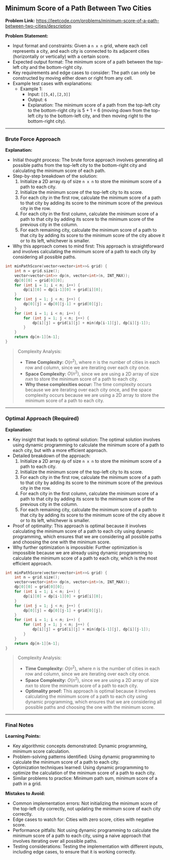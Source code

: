 ## Minimum Score of a Path Between Two Cities

**Problem Link:** https://leetcode.com/problems/minimum-score-of-a-path-between-two-cities/description

**Problem Statement:**
- Input format and constraints: Given a `n x n` grid, where each cell represents a city, and each city is connected to its adjacent cities (horizontally or vertically) with a certain score.
- Expected output format: The minimum score of a path between the top-left city and the bottom-right city.
- Key requirements and edge cases to consider: The path can only be constructed by moving either down or right from any cell.
- Example test cases with explanations:
  - Example 1:
    - Input: `[[5,4],[2,3]]`
    - Output: `6`
    - Explanation: The minimum score of a path from the top-left city to the bottom-right city is 5 + 1 = 6 (moving down from the top-left city to the bottom-left city, and then moving right to the bottom-right city).

---

### Brute Force Approach

**Explanation:**
- Initial thought process: The brute force approach involves generating all possible paths from the top-left city to the bottom-right city and calculating the minimum score of each path.
- Step-by-step breakdown of the solution:
  1. Initialize a 2D array `dp` of size `n x n` to store the minimum score of a path to each city.
  2. Initialize the minimum score of the top-left city to its score.
  3. For each city in the first row, calculate the minimum score of a path to that city by adding its score to the minimum score of the previous city in the row.
  4. For each city in the first column, calculate the minimum score of a path to that city by adding its score to the minimum score of the previous city in the column.
  5. For each remaining city, calculate the minimum score of a path to that city by adding its score to the minimum score of the city above it or to its left, whichever is smaller.
- Why this approach comes to mind first: This approach is straightforward and involves calculating the minimum score of a path to each city by considering all possible paths.

```cpp
int minPathScore(vector<vector<int>>& grid) {
    int n = grid.size();
    vector<vector<int>> dp(n, vector<int>(n, INT_MAX));
    dp[0][0] = grid[0][0];
    for (int i = 1; i < n; i++) {
        dp[i][0] = dp[i-1][0] + grid[i][0];
    }
    for (int j = 1; j < n; j++) {
        dp[0][j] = dp[0][j-1] + grid[0][j];
    }
    for (int i = 1; i < n; i++) {
        for (int j = 1; j < n; j++) {
            dp[i][j] = grid[i][j] + min(dp[i-1][j], dp[i][j-1]);
        }
    }
    return dp[n-1][n-1];
}
```

> Complexity Analysis:
> - **Time Complexity:** $O(n^2)$, where $n$ is the number of cities in each row and column, since we are iterating over each city once.
> - **Space Complexity:** $O(n^2)$, since we are using a 2D array of size $n x n$ to store the minimum score of a path to each city.
> - **Why these complexities occur:** The time complexity occurs because we are iterating over each city once, and the space complexity occurs because we are using a 2D array to store the minimum score of a path to each city.

---

### Optimal Approach (Required)

**Explanation:**
- Key insight that leads to optimal solution: The optimal solution involves using dynamic programming to calculate the minimum score of a path to each city, but with a more efficient approach.
- Detailed breakdown of the approach:
  1. Initialize a 2D array `dp` of size `n x n` to store the minimum score of a path to each city.
  2. Initialize the minimum score of the top-left city to its score.
  3. For each city in the first row, calculate the minimum score of a path to that city by adding its score to the minimum score of the previous city in the row.
  4. For each city in the first column, calculate the minimum score of a path to that city by adding its score to the minimum score of the previous city in the column.
  5. For each remaining city, calculate the minimum score of a path to that city by adding its score to the minimum score of the city above it or to its left, whichever is smaller.
- Proof of optimality: This approach is optimal because it involves calculating the minimum score of a path to each city using dynamic programming, which ensures that we are considering all possible paths and choosing the one with the minimum score.
- Why further optimization is impossible: Further optimization is impossible because we are already using dynamic programming to calculate the minimum score of a path to each city, which is the most efficient approach.

```cpp
int minPathScore(vector<vector<int>>& grid) {
    int n = grid.size();
    vector<vector<int>> dp(n, vector<int>(n, INT_MAX));
    dp[0][0] = grid[0][0];
    for (int i = 1; i < n; i++) {
        dp[i][0] = dp[i-1][0] + grid[i][0];
    }
    for (int j = 1; j < n; j++) {
        dp[0][j] = dp[0][j-1] + grid[0][j];
    }
    for (int i = 1; i < n; i++) {
        for (int j = 1; j < n; j++) {
            dp[i][j] = grid[i][j] + min(dp[i-1][j], dp[i][j-1]);
        }
    }
    return dp[n-1][n-1];
}
```

> Complexity Analysis:
> - **Time Complexity:** $O(n^2)$, where $n$ is the number of cities in each row and column, since we are iterating over each city once.
> - **Space Complexity:** $O(n^2)$, since we are using a 2D array of size $n x n$ to store the minimum score of a path to each city.
> - **Optimality proof:** This approach is optimal because it involves calculating the minimum score of a path to each city using dynamic programming, which ensures that we are considering all possible paths and choosing the one with the minimum score.

---

### Final Notes

**Learning Points:**
- Key algorithmic concepts demonstrated: Dynamic programming, minimum score calculation.
- Problem-solving patterns identified: Using dynamic programming to calculate the minimum score of a path to each city.
- Optimization techniques learned: Using dynamic programming to optimize the calculation of the minimum score of a path to each city.
- Similar problems to practice: Minimum path sum, minimum score of a path in a grid.

**Mistakes to Avoid:**
- Common implementation errors: Not initializing the minimum score of the top-left city correctly, not updating the minimum score of each city correctly.
- Edge cases to watch for: Cities with zero score, cities with negative score.
- Performance pitfalls: Not using dynamic programming to calculate the minimum score of a path to each city, using a naive approach that involves iterating over all possible paths.
- Testing considerations: Testing the implementation with different inputs, including edge cases, to ensure that it is working correctly.